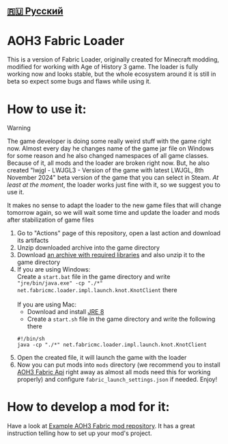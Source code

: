 [🇷🇺 Русский](https://github.com/MushroomMif/aoh3-fabric-loader/blob/master/README_RU.md)
-----
AOH3 Fabric Loader
===========
This is a version of Fabric Loader, originally created for Minecraft modding,
modified for working with Age of History 3 game.
The loader is fully working now and looks stable, but the whole ecosystem around
it is still in beta so expect some bugs and flaws while using it.

# How to use it:
> [!WARNING]
> The game developer is doing some really weird stuff with the game right now.
> Almost every day he changes name of the game jar file on Windows for some reason
> and he also changed namespaces of all game classes.
> Because of it, all mods and the loader are broken right now.
> But, he also created "lwjgl - LWJGL3 - Version of the game with latest LWJGL, 8th November 2024"
> beta version of the game that you can select in Steam.
> *At least at the moment*, the loader works just fine with it, so we suggest you to use it.
>
> It makes no sense to adapt the loader to the new game files that will change tomorrow again,
> so we will wait some time and update the loader and mods after stabilization of game files
1. Go to "Actions" page of this repository, open a last action and
download its artifacts
2. Unzip downloaded archive into the game directory
3. Download
[an archive with required libraries](https://disk.yandex.ru/d/lNFkjFRI_5MzUQ)
and also unzip it to the game directory
4. If you are using Windows:<br/>
Create a `start.bat` file in the game directory and write
`"jre/bin/java.exe" -cp "./*" net.fabricmc.loader.impl.launch.knot.KnotClient` there
<br/><br/>
If you are using Mac:<br/>
   - Download and install [JRE 8](https://adoptium.net/temurin/releases/?os=mac&package=jre&version=8&arch=any)
   - Create a `start.sh` file in the game directory and write the following there
   ```shell
   #!/bin/sh
   java -cp "./*" net.fabricmc.loader.impl.launch.knot.KnotClient
   ```
5. Open the created file, it will launch the game with the loader
6. Now you can put mods into `mods` directory (we recommend you to install
   [AOH3 Fabric Api](https://github.com/MushroomMif/aoh3-fabric-api) right away 
   as almost all mods need this for working properly) and configure
   `fabric_launch_settings.json` if needed. Enjoy!

# How to develop a mod for it:
Have a look at [Example AOH3 Fabric mod repository](https://github.com/MushroomMif/example-aoh3-fabric-mod).
It has a great instruction telling how to set up your mod's project.